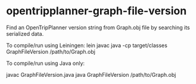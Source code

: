 opentripplanner-graph-file-version
==================================

Find an OpenTripPlanner version string from Graph.obj file by searching its serialized data.

To compile/run using Leiningen: 
lein javac
java -cp target/classes GraphFileVersion /path/to/Graph.obj

To compile/run using Java only:

javac GraphFileVersion.java
java GraphFileVersion /path/to/Graph.obj

